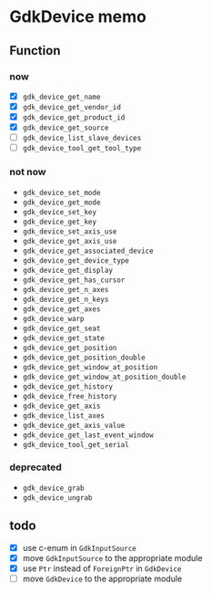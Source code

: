 GdkDevice memo
==============

Function
--------

### now

* [x] `gdk_device_get_name`
* [x] `gdk_device_get_vendor_id`
* [x] `gdk_device_get_product_id`
* [x] `gdk_device_get_source`
* [ ] `gdk_device_list_slave_devices`
* [ ] `gdk_device_tool_get_tool_type`

### not now

* `gdk_device_set_mode`
* `gdk_device_get_mode`
* `gdk_device_set_key`
* `gdk_device_get_key`
* `gdk_device_set_axis_use`
* `gdk_device_get_axis_use`
* `gdk_device_get_associated_device`
* `gdk_device_get_device_type`
* `gdk_device_get_display`
* `gdk_device_get_has_cursor`
* `gdk_device_get_n_axes`
* `gdk_device_get_n_keys`
* `gdk_device_get_axes`
* `gdk_device_warp`
* `gdk_device_get_seat`
* `gdk_device_get_state`
* `gdk_device_get_position`
* `gdk_device_get_position_double`
* `gdk_device_get_window_at_position`
* `gdk_device_get_window_at_position_double`
* `gdk_device_get_history`
* `gdk_device_free_history`
* `gdk_device_get_axis`
* `gdk_device_list_axes`
* `gdk_device_get_axis_value`
* `gdk_device_get_last_event_window`
* `gdk_device_tool_get_serial`

### deprecated

* `gdk_device_grab`
* `gdk_device_ungrab`

todo
----

* [x] use c-enum in `GdkInputSource`
* [x] move `GdkInputSource` to the appropriate module
* [x] use `Ptr` instead of `ForeignPtr` in `GdkDevice`
* [ ] move `GdkDevice` to the appropriate module

